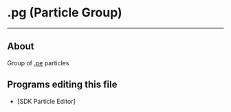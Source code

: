 # .pg (Particle Group)

___

## About

Group of [.pe]() particles

## Programs editing this file

- [SDK Particle Editor]
